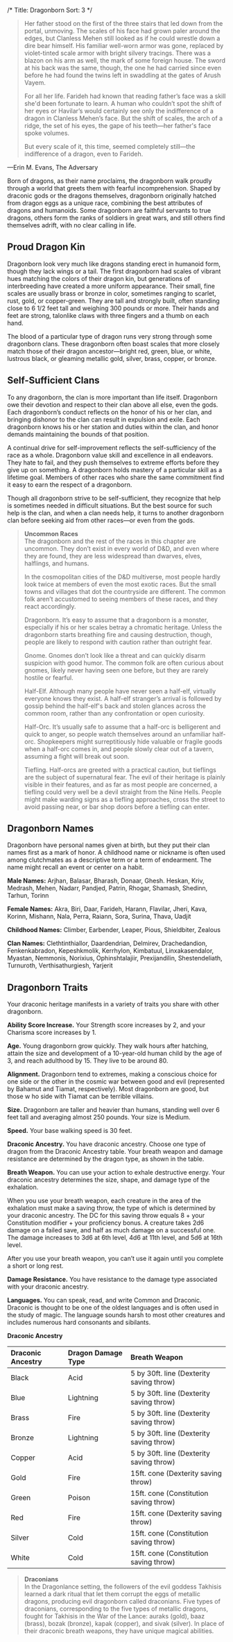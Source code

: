 /*
Title: Dragonborn
Sort: 3
*/

> Her father stood on the first of the three stairs that led down from the portal, unmoving. The scales of his face had grown paler around the edges, but Clanless Mehen still looked as if he could wrestle down a dire bear himself. His familiar well-worn armor was gone, replaced by violet-tinted scale armor with bright silvery tracings. There was a blazon on his arm as well, the mark of some foreign house. The sword at his back was the same, though, the one he had carried since even before he had found the twins left in swaddling at the gates of Arush Vayem.
>
> For all her life. Farideh had known that reading father’s face was a skill she'd been fortunate to learn. A human who couldn’t spot the shift of her eyes or Havilar’s would certainly see only the indifference of a dragon in Clanless Mehen’s face. But the shift of scales, the arch of a ridge, the set of his eyes, the gape of his teeth—her father's face spoke volumes.
>
> But every scale of it, this time, seemed completely still—the indifference of a dragon, even to Farideh.

—Erin M. Evans, The Adversary

Born of dragons, as their name proclaims, the dragonborn walk proudly through a world that greets them with fearful incomprehension. Shaped by draconic gods or the dragons themselves, dragonborn originally hatched from dragon eggs as a unique race, combining the best attributes of dragons and humanoids. Some dragonborn are faithful servants to true dragons, others form the ranks of soldiers in great wars, and still others find themselves adrift, with no clear calling in life.

Proud Dragon Kin
----------------

Dragonborn look very much like dragons standing erect in humanoid form, though they lack wings or a tail. The first dragonborn had scales of vibrant hues matching the colors of their dragon kin, but generations of interbreeding have created a more uniform appearance. Their small, fine scales are usually brass or bronze in color, sometimes ranging to scarlet, rust, gold, or copper-green. They are tall and strongly built, often standing close to 6 1/2 feet tall and weighing 300 pounds or more. Their hands and feet are strong, talonlike claws with three fingers and a thumb on each hand.

The blood of a particular type of dragon runs very strong through some dragonborn clans. These dragonborn often boast scales that more closely match those of their dragon ancestor—bright red, green, blue, or white, lustrous black, or gleaming metallic gold, silver, brass, copper, or bronze.

Self-Sufficient Clans
---------------------

To any dragonborn, the clan is more important than life itself. Dragonborn owe their devotion and respect to their clan above all else, even the gods. Each dragonborn’s conduct reflects on the honor of his or her clan, and bringing dishonor to the clan can result in expulsion and exile. Each dragonborn knows his or her station and duties within the clan, and honor demands maintaining the bounds of that position.

A continual drive for self-improvement reflects the self-sufficiency of the race as a whole. Dragonborn value skill and excellence in all endeavors. They hate to fail, and they push themselves to extreme efforts before they give up on something. A dragonborn holds mastery of a particular skill as a lifetime goal. Members of other races who share the same commitment find it easy to earn the respect of a dragonborn.

Though all dragonborn strive to be self-sufficient, they recognize that help is sometimes needed in difficult situations. But the best source for such help is the clan, and when a clan needs help, it turns to another dragonborn clan before seeking aid from other races—or even from the gods.

> **Uncommon Races**  
> The dragonborn and the rest of the races in this chapter are uncommon. They don’t exist in every world of D&D, and even where they are found, they are less widespread than dwarves, elves, halflings, and humans.
>
> In the cosmopolitan cities of the D&D multiverse, most people hardly look twice at members of even the most exotic races. But the small towns and villages that dot the countryside are different. The common folk aren’t accustomed to seeing members of these races, and they react accordingly.
>
> Dragonborn. It’s easy to assume that a dragonborn is a monster, especially if his or her scales betray a chromatic heritage. Unless the dragonborn starts breathing fire and causing destruction, though, people are likely to respond with caution rather than outright fear.
>
> Gnome. Gnomes don’t look like a threat and can quickly disarm suspicion with good humor. The common folk are often curious about gnomes, likely never having seen one before, but they are rarely hostile or fearful.
>
> Half-Elf. Although many people have never seen a half-elf, virtually everyone knows they exist. A half-elf stranger’s arrival is followed by gossip behind the half-elf's back and stolen glances across the common room, rather than any confrontation or open curiosity.
>
> Half-Orc. It’s usually safe to assume that a half-orc is belligerent and quick to anger, so people watch themselves around an unfamiliar half-orc. Shopkeepers might surreptitiously hide valuable or fragile goods when a half-orc comes in, and people slowly clear out of a tavern, assuming a fight will break out soon.
>
> Tiefling. Half-orcs are greeted with a practical caution, but tieflings are the subject of supernatural fear. The evil of their heritage is plainly visible in their features, and as far as most people are concerned, a tiefling could very well be a devil straight from the Nine Hells. People might make warding signs as a tiefling approaches, cross the street to avoid passing near, or bar shop doors before a tiefling can enter.

Dragonborn Names
----------------

Dragonborn have personal names given at birth, but they put their clan names first as a mark of honor. A childhood name or nickname is often used among clutchmates as a descriptive term or a term of endearment. The name might recall an event or center on a habit.

**Male Names:** Arjhan, Balasar, Bharash, Donaar, Ghesh. Heskan, Kriv, Medrash, Mehen, Nadarr, Pandjed, Patrin, Rhogar, Shamash, Shedinn, Tarhun, Torinn

**Female Names:** Akra, Biri, Daar, Farideh, Harann, Flavilar, Jheri, Kava, Korinn, Mishann, Nala, Perra, Raiann, Sora, Surina, Thava, Uadjit

**Childhood Names:** Climber, Earbender, Leaper, Pious, Shieldbiter, Zealous

**Clan Names:** Clethtinthiallor, Daardendrian, Delmirev, Drachedandion, Fenkenkabradon, Kepeshkmolik, Kerrhylon, Kimbatuul, Linxakasendalor, Myastan, Nemmonis, Norixius, Ophinshtalajiir, Prexijandilin, Shestendeliath, Turnuroth, Verthisathurgiesh, Yarjerit

Dragonborn Traits
-----------------

Your draconic heritage manifests in a variety of traits you share with other dragonborn.

**Ability Score Increase.** Your Strength score increases by 2, and your Charisma score increases by 1.

**Age.** Young dragonborn grow quickly. They walk hours after hatching, attain the size and development of a 10-year-old human child by the age of 3, and reach adulthood by 15. They live to be around 80.

**Alignment.** Dragonborn tend to extremes, making a conscious choice for one side or the other in the cosmic war between good and evil (represented by Bahamut and Tiamat, respectively). Most dragonborn are good, but those w ho side with Tiamat can be terrible villains.

**Size.** Dragonborn are taller and heavier than humans, standing well over 6 feet tall and averaging almost 250 pounds. Your size is Medium.

**Speed.** Your base walking speed is 30 feet.

**Draconic Ancestry.** You have draconic ancestry. Choose one type of dragon from the Draconic Ancestry table. Your breath weapon and damage resistance are determined by the dragon type, as shown in the table.

**Breath Weapon.** You can use your action to exhale destructive energy. Your draconic ancestry determines the size, shape, and damage type of the exhalation.

When you use your breath weapon, each creature in the area of the exhalation must make a saving throw, the type of which is determined by your draconic ancestry. The DC for this saving throw equals 8 + your Constitution modifier + your proficiency bonus. A creature takes 2d6 damage on a failed save, and half as much damage on a successful one. The damage increases to 3d6 at 6th level, 4d6 at 11th level, and 5d6 at 16th level.

After you use your breath weapon, you can’t use it again until you complete a short or long rest.

**Damage Resistance.** You have resistance to the damage type associated with your draconic ancestry.

**Languages.** You can speak, read, and write Common and Draconic. Draconic is thought to be one of the oldest languages and is often used in the study of magic. The language sounds harsh to most other creatures and includes numerous hard consonants and sibilants.

**Draconic Ancestry**

| Draconic Ancestry | Dragon Damage Type | Breath Weapon                            |
|:------------------|:-------------------|:-----------------------------------------|
| Black             | Acid               | 5 by 30ft. line (Dexterity saving throw) |
| Blue              | Lightning          | 5 by 30ft. line (Dexterity saving throw) |
| Brass             | Fire               | 5 by 30ft. line (Dexterity saving throw) |
| Bronze            | Lightning          | 5 by 30ft. line (Dexterity saving throw) |
| Copper            | Acid               | 5 by 30ft. line (Dexterity saving throw) |
| Gold              | Fire               | 15ft. cone (Dexterity saving throw)      |
| Green             | Poison             | 15ft. cone (Constitution saving throw)   |
| Red               | Fire               | 15ft. cone (Dexterity saving throw)      |
| Silver            | Cold               | 15ft. cone (Constitution saving throw)   |
| White             | Cold               | 15ft. cone (Constitution saving throw)   |


>**Draconians**  
>In the Dragonlance setting, the followers of the evil goddess Takhisis learned a dark ritual that let them corrupt the eggs of metallic dragons, producing evil dragonborn called draconians. Five types of draconians, corresponding to the five types of metallic dragons, fought for Takhisis in the War of the Lance: auraks (gold), baaz (brass), bozak (bronze), kapak (copper), and sivak (silver). In place of their draconic breath weapons, they have unique magical abilities.
